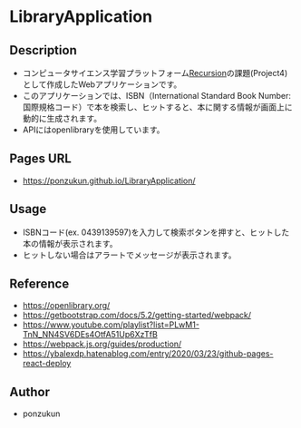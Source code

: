 # LibraryApplication

## Description
- コンピュータサイエンス学習プラットフォーム[Recursion](https://recursionist.io)の課題(Project4)として作成したWebアプリケーションです。
- このアプリケーションでは、ISBN（International Standard Book Number: 国際規格コード）で本を検索し、ヒットすると、本に関する情報が画面上に動的に生成されます。
- APIにはopenlibraryを使用しています。

## Pages URL
- https://ponzukun.github.io/LibraryApplication/

## Usage
- ISBNコード(ex. 0439139597)を入力して検索ボタンを押すと、ヒットした本の情報が表示されます。
- ヒットしない場合はアラートでメッセージが表示されます。

## Reference

- https://openlibrary.org/
- https://getbootstrap.com/docs/5.2/getting-started/webpack/
- https://www.youtube.com/playlist?list=PLwM1-TnN_NN4SV6DEs4OtfA51Up6XzTfB
- https://webpack.js.org/guides/production/
- https://ybalexdp.hatenablog.com/entry/2020/03/23/github-pages-react-deploy

## Author

- ponzukun
